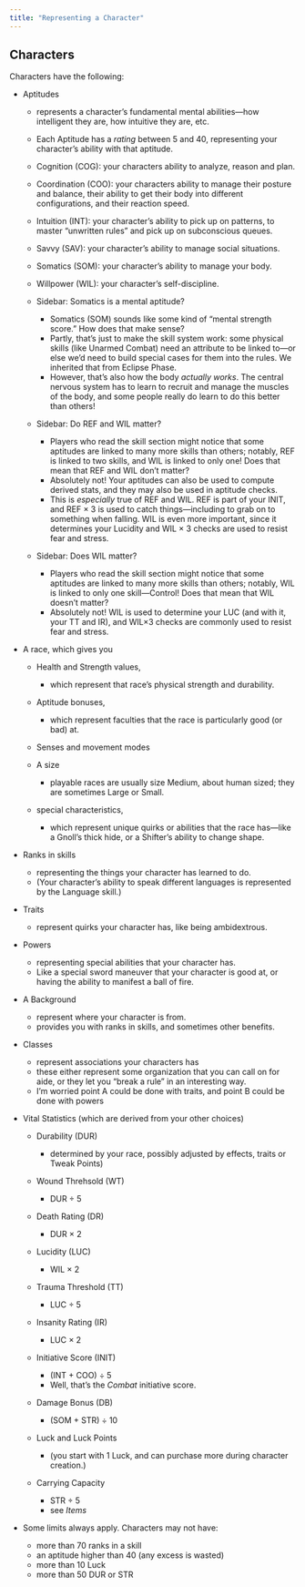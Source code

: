 ```yaml
---
title: "Representing a Character"
---
```


## Characters

Characters have the following:

  - Aptitudes
    
      - represents a character’s fundamental mental abilities—how
        intelligent they are, how intuitive they are, etc.
    
      - Each Aptitude has a *rating* between 5 and 40, representing your
        character’s ability with that aptitude.
    
      - Cognition (COG): your characters ability to analyze, reason and
        plan.
    
      - Coordination (COO): your characters ability to manage their
        posture and balance, their ability to get their body into
        different configurations, and their reaction speed.
    
      - Intuition (INT): your character’s ability to pick up on
        patterns, to master “unwritten rules” and pick up on
        subconscious queues.
    
      - Savvy (SAV): your character’s ability to manage social
        situations.
    
      - Somatics (SOM): your character’s ability to manage your body.
    
      - Willpower (WIL): your character’s self-discipline.
    
      - Sidebar: Somatics is a mental aptitude?
        
          - Somatics (SOM) sounds like some kind of “mental strength
            score.” How does that make sense?
          - Partly, that’s just to make the skill system work: some
            physical skills (like Unarmed Combat) need an attribute to
            be linked to—or else we’d need to build special cases for
            them into the rules. We inherited that from Eclipse Phase.
          - However, that’s also how the body *actually works*. The
            central nervous system has to learn to recruit and manage
            the muscles of the body, and some people really do learn to
            do this better than others\!
    
      - Sidebar: Do REF and WIL matter?
        
          - Players who read the skill section might notice that some
            aptitudes are linked to many more skills than others;
            notably, REF is linked to two skills, and WIL is linked to
            only one\! Does that mean that REF and WIL don’t matter?
          - Absolutely not\! Your aptitudes can also be used to compute
            derived stats, and they may also be used in aptitude checks.
          - This is *especially* true of REF and WIL. REF is part of
            your INIT, and REF × 3 is used to catch things—including to
            grab on to something when falling. WIL is even more
            important, since it determines your Lucidity and WIL × 3
            checks are used to resist fear and stress.
    
      - Sidebar: Does WIL matter?
        
          - Players who read the skill section might notice that some
            aptitudes are linked to many more skills than others;
            notably, WIL is linked to only one skill—Control\! Does that
            mean that WIL doesn’t matter?
          - Absolutely not\! WIL is used to determine your LUC (and with
            it, your TT and IR), and WIL×3 checks are commonly used to
            resist fear and stress.

  - A race, which gives you
    
      - Health and Strength values,
        
          - which represent that race’s physical strength and
            durability.
    
      - Aptitude bonuses,
        
          - which represent faculties that the race is particularly good
            (or bad) at.
    
      - Senses and movement modes
    
      - A size
        
          - playable races are usually size Medium, about human sized;
            they are sometimes Large or Small.
    
      - special characteristics,
        
          - which represent unique quirks or abilities that the race
            has—like a Gnoll’s thick hide, or a Shifter’s ability to
            change shape.

  - Ranks in skills
    
      - representing the things your character has learned to do.
      - (Your character’s ability to speak different languages is
        represented by the Language skill.)

  - Traits
    
      - represent quirks your character has, like being ambidextrous.

  - Powers
    
      - representing special abilities that your character has.
      - Like a special sword maneuver that your character is good at, or
        having the ability to manifest a ball of fire.

  - A Background
    
      - represent where your character is from.
      - provides you with ranks in skills, and sometimes other benefits.

  - Classes
    
      - represent associations your characters has
      - these either represent some organization that you can call on
        for aide, or they let you “break a rule” in an interesting way.
      - I’m worried point A could be done with traits, and point B could
        be done with powers

  - Vital Statistics (which are derived from your other choices)
    
      - Durability (DUR)
        
          - determined by your race, possibly adjusted by effects,
            traits or Tweak Points)
    
      - Wound Threhsold (WT)
        
          - DUR ÷ 5
    
      - Death Rating (DR)
        
          - DUR × 2
    
      - Lucidity (LUC)
        
          - WIL × 2
    
      - Trauma Threshold (TT)
        
          - LUC ÷ 5
    
      - Insanity Rating (IR)
        
          - LUC × 2
    
      - Initiative Score (INIT)
        
          - (INT + COO) ÷ 5
          - Well, that’s the *Combat* initiative score.
    
      - Damage Bonus (DB)
        
          - (SOM + STR) ÷ 10
    
      - Luck and Luck Points
        
          - (you start with 1 Luck, and can purchase more during
            character creation.)

      - Carrying Capacity

          - STR ÷ 5
          - see *Items*

  - Some limits always apply. Characters may not have:
    
      - more than 70 ranks in a skill
      - an aptitude higher than 40 (any excess is wasted)
      - more than 10 Luck
      - more than 50 DUR or STR

